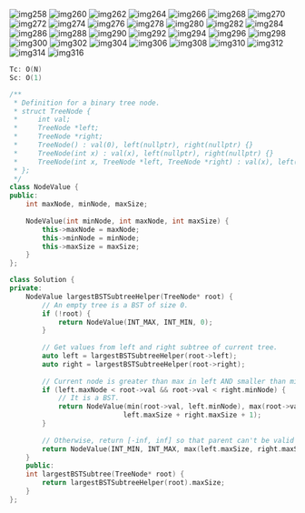![img258](https://user-images.githubusercontent.com/37560890/170563844-3e66d384-6dbc-4ed4-8367-1189fdfde371.jpg)
![img260](https://user-images.githubusercontent.com/37560890/170563850-760b4610-c620-4504-a475-540d7dbeb0f9.jpg)
![img262](https://user-images.githubusercontent.com/37560890/170563852-30fc71fd-fbf4-4304-afb7-f1f0b66e153a.jpg)
![img264](https://user-images.githubusercontent.com/37560890/170563855-f7847b38-dad6-4bf2-b9ec-b71d34fff2b2.jpg)
![img266](https://user-images.githubusercontent.com/37560890/170563857-6e0e1220-ff70-441e-a68d-c5228424b6cb.jpg)
![img268](https://user-images.githubusercontent.com/37560890/170563860-3947614c-ada5-4cbf-a981-c217a87ffee1.jpg)
![img270](https://user-images.githubusercontent.com/37560890/170563863-38779394-25dd-4c1d-b5da-b0518d1bc259.jpg)
![img272](https://user-images.githubusercontent.com/37560890/170563865-3afec03f-633a-4ad4-973f-9b2c3d8e0dec.jpg)
![img274](https://user-images.githubusercontent.com/37560890/170563866-fc6f14e6-db3b-4bb6-9e0a-dbd0df97296f.jpg)
![img276](https://user-images.githubusercontent.com/37560890/170563867-18e3e48c-dc35-4bee-9fd8-855b23735a24.jpg)
![img278](https://user-images.githubusercontent.com/37560890/170563868-e7da8fc9-94d3-4f6c-8525-27d36786c3e4.jpg)
![img280](https://user-images.githubusercontent.com/37560890/170563869-1b456860-780b-498b-8b5e-c2effc3d8396.jpg)
![img282](https://user-images.githubusercontent.com/37560890/170563872-2ef65363-3051-4f7a-9ac8-1c1219624f49.jpg)
![img284](https://user-images.githubusercontent.com/37560890/170563876-726e1573-b259-4a27-8ccc-4478efecc1af.jpg)
![img286](https://user-images.githubusercontent.com/37560890/170563880-aae3d23f-531c-4155-b785-aebfe793c2a9.jpg)
![img288](https://user-images.githubusercontent.com/37560890/170563882-a032aad6-be10-436f-adfa-15719acd872f.jpg)
![img290](https://user-images.githubusercontent.com/37560890/170563885-6ce55b86-b5e1-4450-84f6-3f0f4baca136.jpg)
![img292](https://user-images.githubusercontent.com/37560890/170563886-e0945161-d8de-4921-983c-628d2e1caaa3.jpg)
![img294](https://user-images.githubusercontent.com/37560890/170563889-7e712fe0-76a7-4f50-959d-534b8969f8da.jpg)
![img296](https://user-images.githubusercontent.com/37560890/170563893-e7465901-5262-4c0f-b5ea-751f171465d7.jpg)
![img298](https://user-images.githubusercontent.com/37560890/170563896-a80876c9-a6a6-4638-8342-5c0a050aba6b.jpg)
![img300](https://user-images.githubusercontent.com/37560890/170563899-ff4b7212-2d05-45de-8bbd-971cceeedf79.jpg)
![img302](https://user-images.githubusercontent.com/37560890/170563902-de74abf4-d837-46e8-ae27-b93168e11fe8.jpg)
![img304](https://user-images.githubusercontent.com/37560890/170563903-fd621d5a-1d98-42f9-b424-8684fd751376.jpg)
![img306](https://user-images.githubusercontent.com/37560890/170563905-4b6ff5b2-3dc3-4bf5-8d63-43de45692910.jpg)
![img308](https://user-images.githubusercontent.com/37560890/170563906-874b9e3a-01dd-4dc5-844e-fb7f213fdaef.jpg)
![img310](https://user-images.githubusercontent.com/37560890/170563908-ff834398-2b54-430e-af79-d06ad6286b13.jpg)
![img312](https://user-images.githubusercontent.com/37560890/170563909-a0ea4bd6-c3b4-4be7-844c-ac0f53220b5f.jpg)
![img314](https://user-images.githubusercontent.com/37560890/170563910-9d22aabd-fffe-41d2-acb0-4233f70c5e1a.jpg)
![img316](https://user-images.githubusercontent.com/37560890/170563912-7894bf03-96da-4367-8f2f-7b07f12544da.jpg)

```cpp
Tc: O(N)
Sc: O(1)

/**
 * Definition for a binary tree node.
 * struct TreeNode {
 *     int val;
 *     TreeNode *left;
 *     TreeNode *right;
 *     TreeNode() : val(0), left(nullptr), right(nullptr) {}
 *     TreeNode(int x) : val(x), left(nullptr), right(nullptr) {}
 *     TreeNode(int x, TreeNode *left, TreeNode *right) : val(x), left(left), right(right) {}
 * };
 */
class NodeValue {
public:
    int maxNode, minNode, maxSize;
    
    NodeValue(int minNode, int maxNode, int maxSize) {
        this->maxNode = maxNode;
        this->minNode = minNode;
        this->maxSize = maxSize;
    }
};

class Solution {
private:
    NodeValue largestBSTSubtreeHelper(TreeNode* root) {
        // An empty tree is a BST of size 0.
        if (!root) {
            return NodeValue(INT_MAX, INT_MIN, 0);
        }
        
        // Get values from left and right subtree of current tree.
        auto left = largestBSTSubtreeHelper(root->left);
        auto right = largestBSTSubtreeHelper(root->right);
        
        // Current node is greater than max in left AND smaller than min in right, it is a BST.
        if (left.maxNode < root->val && root->val < right.minNode) {
            // It is a BST.
            return NodeValue(min(root->val, left.minNode), max(root->val, right.maxNode), 
                            left.maxSize + right.maxSize + 1);
        }
        
        // Otherwise, return [-inf, inf] so that parent can't be valid BST
        return NodeValue(INT_MIN, INT_MAX, max(left.maxSize, right.maxSize));
    }
    public:
    int largestBSTSubtree(TreeNode* root) {
        return largestBSTSubtreeHelper(root).maxSize;
    }
};

```
